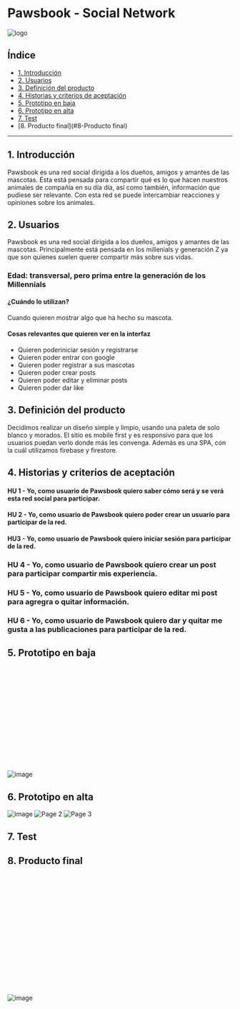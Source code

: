 # Pawsbook - Social Network


![logo](https://user-images.githubusercontent.com/122575839/231538304-44b344b2-96af-4297-bf72-7f4707690cdc.png)

## Índice

* [1. Introducción](#1-Introducción)
* [2. Usuarios](#2-Usuarios)
* [3. Definición del producto](#3-Definición-del-producto)
* [4. Historias y criterios de aceptación](#4-Historias-y-criterios-de-aceptación)
* [5. Prototipo en baja](#5-Prototipo-en-baja)
* [6. Prototipo en alta](#6-Prototipo-en-alta)
* [7. Test](#7-Test)
* [8. Producto final](#8-Producto final)

***

## 1. Introducción

Pawsbook es una red social dirigida a los dueños, amigos y amantes de las mascotas. Ésta está pensada para compartir qué es lo que hacen nuestros animales de compañía en su día día, así como también, información que pudiese ser relevante. Con esta red se puede intercambiar reacciones y opiniones sobre los animales.


## 2. Usuarios

Pawsbook es una red social dirigida a los dueños, amigos y amantes de las mascotas. Principalmente está pensada en los millenials y generación Z ya que son quienes suelen querer compartir más sobre sus vidas.

### Edad: transversal, pero prima entre la generación de los Millennials

#### ¿Cuándo lo utilizan?

Cuando quieren mostrar algo que ha hecho su mascota.

#### Cosas relevantes que quieren ver en la interfaz

* Quieren poderiniciar sesión y registrarse
* Quieren poder entrar con google
* Quieren poder registrar a sus mascotas
* Quieren poder crear posts
* Quieren poder editar y eliminar posts
* Quieren poder dar like

## 3. Definición del producto

Decidimos realizar un diseño simple y limpio, usando una paleta de solo blanco y morados. El sitio es mobile first y es responsivo para que los usuarios puedan verlo donde más les convenga. Además es una SPA, con la cuál utilizamos firebase y firestore.

## 4. Historias y criterios de aceptación

#### HU 1 - Yo, como usuario de Pawsbook quiero saber cómo será y se verá esta red social para participar.

#### HU 2 - Yo, como usuario de Pawsbook quiero poder crear un usuario para participar de la red.

#### HU3 - Yo, como usuario de Pawsbook quiero iniciar sesión para participar de la red.

### HU 4 - Yo, como usuario de Pawsbook quiero crear un post para participar compartir mis experiencia.

### HU 5 - Yo, como usuario de Pawsbook quiero editar mi post para agregra o quitar información.

### HU 6 - Yo, como usuario de Pawsbook quiero dar y quitar me gusta a las publicaciones para participar de la red.

## 5. Prototipo en baja

<?xml version="1.0" encoding="UTF-8"?>
<svg xmlns="http://www.w3.org/2000/svg" viewBox="0 0 998.05 463.79"/>![image](https://user-images.githubusercontent.com/122575839/231551837-3f3fc94b-351b-483a-80f2-68a1b5a33ab8.png)



## 6. Prototipo en alta

![image](https://user-images.githubusercontent.com/122575839/231526542-0aae06ea-9b6d-4b51-9b1d-7e7ead90dcb9.png)
![Page 2](https://user-images.githubusercontent.com/122575839/231552277-c603935d-13ff-4a67-a613-8f669be76398.png)
![Page 3](https://user-images.githubusercontent.com/122575839/231552298-268e6aa6-e98d-4549-bcd3-267dab45b114.png)


## 7. Test

## 8. Producto final


<?xml version="1.0" encoding="UTF-8"?>
<svg xmlns="http://www.w3.org/2000/svg" viewBox="0 0 1179.28 627.23"/>![image](https://user-images.githubusercontent.com/122575839/231553096-59901312-ee08-491d-ad0e-85ddc9278a2b.png)
